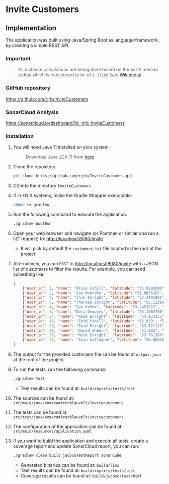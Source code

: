 # Invite Customers

## Implementation

The application was built using Java/Spring Boot as language/framework, by creating a simple REST API.

### Important

>All distance calculations are being done based on the earth median radius which is considered to be of `6.371km` (see [Wikipedia](https://en.wikipedia.org/wiki/Earth_radius))

### GitHub repository

<https://github.com/rjrb/InviteCustomers>

### SonarCloud Analysis

<https://sonarcloud.io/dashboard?id=rjrb_InviteCustomers>

### Installation

1. You will need Java 11 installed on your system

    > Download Java JDK 11 from [here](https://www.oracle.com/java/technologies/javase-jdk11-downloads.html)

1. Clone the repository

    ```bash
    git clone https://github.com/rjrb/InviteCustomers.git
    ```

1. CD into the directory `InviteCustomers`
1. If in *NIX systems, make the Gradle Wrapper executable:

    ```bash
    chmod +x gradlew
    ```

1. Run the following command to execute the application:

    ```bash
    ./gradlew bootRun
    ```

1. Open your web browser and navigate (or Postman or similar and run a `GET` request) to: <http://localhost:8080/invite>

    - It will pick by default the `customers.txt` file located in the root of the project

1. Alternatively, you can `POST` to <http://localhost:8080/invite> with a JSON list of customers to filter the results. For example, you can send something like:

    ```json
    [
        {"user_id": 1, "name": "Alice Cahill", "latitude": "51.9289300", "longitude": "-10.27699"},
        {"user_id": 2, "name": "Ian McArdle", "latitude": "51.8856167", "longitude": "-10.4240951"},
        {"user_id": 3, "name": "Jack Enright", "latitude": "52.3191841", "longitude": "-8.5072391"},
        {"user_id": 6, "name": "Theresa Enright", "latitude": "53.1229599", "longitude": "-6.2705202"},
        {"user_id": 4, "name": "Ian Kehoe", "latitude": "53.2451022", "longitude": "-6.238335"},
        {"user_id": 5, "name": "Nora Dempsey", "latitude": "53.1302756", "longitude": "-6.2397222"},
        {"user_id": 24, "name": "Rose Enright", "latitude": "54.133333", "longitude": "-6.433333"},
        {"user_id": 19, "name": "Enid Cahill", "latitude": "55.033", "longitude": "-8.112"},
        {"user_id": 20, "name": "Enid Enright", "latitude": "53.521111", "longitude": "-9.831111"},
        {"user_id": 21, "name": "David Ahearn", "latitude": "51.802", "longitude": "-9.442"},
        {"user_id": 30, "name": "Nick Enright", "latitude": "53.761389", "longitude": "-7.2875"},
        {"user_id": 23, "name": "Eoin Gallagher", "latitude": "54.080556", "longitude": "-6.361944"}
    ]
    ```

1. The output for the provided customers file can be found at `output.json` at the root of the project
1. To run the tests, run the following command:

    ```bash
    ./gradlew test
    ```

    - Test results can be found at: `build/reports/tests/test`

1. The sources can be found at: `src/main/java/com/ramirezblauvelt/invitecustomers`
1. The tests can be found at: `src/test/java/com/ramirezblauvelt/invitecustomers`
1. The configuration of the application can be found at: `src/main/resources/application.yaml`
1. If you want to build the application and execute all tests, create a coverage report and update SonarCloud report, you can run:

    ```bash
    ./gradlew clean build jacocoTestReport sonarqube
    ```

    - Generated binaries can be found at: `build/libs`
    - Test results can be found at: `build/reports/tests/test`
    - Coverage results can be found at: `build/jacoco/test/html`
